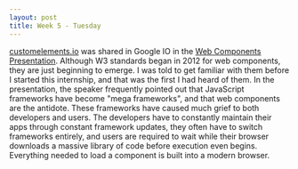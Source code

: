 ```yaml
---
layout: post
title: Week 5 - Tuesday
---
```

[customelements.io](https://customelements.io) was shared in Google IO in the [Web Components Presentation](https://www.youtube.com/watch?v=fFF2Yup2dMM). Although W3 standards began in 2012 for web components, they are just beginning to emerge. I was told to get familiar with them before I started this internship, and that was the first I had heard of them. In the presentation, the speaker frequently pointed out that JavaScript frameworks have become "mega frameworks", and that web components are the antidote. These frameworks have caused much grief to both developers and users. The developers have to constantly maintain their apps through constant framework updates, they often have to switch frameworks entirely, and users are required to wait while their browser downloads a massive library of code before execution even begins. Everything needed to load a component is built into a modern browser.
